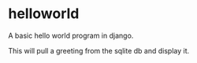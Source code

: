 helloworld
==========

A basic hello world program in django.

This will pull a greeting from the sqlite db and display it.



